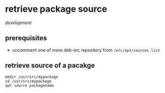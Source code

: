 # retrieve package source

*development*

## prerequisites

- uncomment one of more deb-src repository from `/etc/apt/sources.list`

## retrieve source of a pacakge

```
mkdir /usr/src/mypackage
cd /usr/src/mypackage
apt source packagename
```
